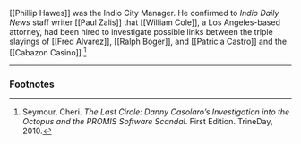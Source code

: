 [[Phillip Hawes]] was the Indio City Manager. He confirmed to *Indio Daily News* staff writer [[Paul Zalis]] that [[William Cole]], a Los Angeles-based attorney, had been hired to investigate possible links between the triple slayings of [[Fred Alvarez]], [[Ralph Boger]], and [[Patricia Castro]] and the [[Cabazon Casino]].[^1]

---
### Footnotes

[^1]: Seymour, Cheri. *The Last Circle: Danny Casolaro’s Investigation into the Octopus and the PROMIS Software Scandal*. First Edition. TrineDay, 2010.